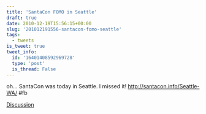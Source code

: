```yaml
---
title: 'SantaCon FOMO in Seattle'
draft: true
date: 2010-12-19T15:56:15+00:00
slug: '201012191556-santacon-fomo-seattle'
tags:
  - tweets
is_tweet: true
tweet_info:
  id: '16401408592969728'
  type: 'post'
  is_thread: False
---
```




oh... SantaCon was today in Seattle. I missed it! http://santacon.info/Seattle-WA/ #fb

[Discussion](https://x.com/sytelus/status/16401408592969728)
